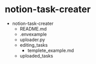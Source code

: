 # notion-task-creater

- notion-task-creater
  - README.md
  - .envexample
  - uploader.py
  - editing_tasks
    - templete_example.md
  - uploaded_tasks
